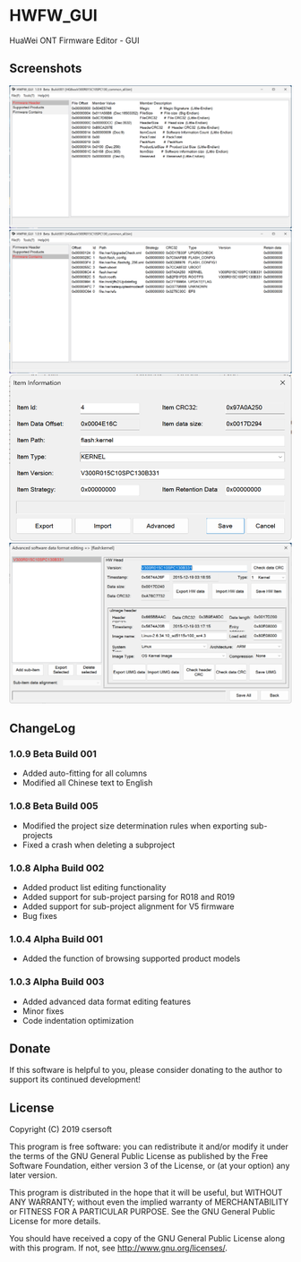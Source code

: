 # HWFW_GUI
HuaWei ONT Firmware Editor - GUI

Screenshots
-------

![PREVIEW](./Screenshots/SS_1.0.9_1.png)
![PREVIEW](./Screenshots/SS_1.0.9_3.png)
![PREVIEW](./Screenshots/SS_1.0.9_4.png)
![PREVIEW](./Screenshots/SS_1.0.9_5.png)

ChangeLog
-------
### 1.0.9 Beta Build 001
- Added auto-fitting for all columns
- Modified all Chinese text to English

### 1.0.8 Beta Build 005
- Modified the project size determination rules when exporting sub-projects
- Fixed a crash when deleting a subproject

### 1.0.8 Alpha Build 002
- Added product list editing functionality
- Added support for sub-project parsing for R018 and R019
- Added support for sub-project alignment for V5 firmware
- Bug fixes

### 1.0.4 Alpha Build 001
- Added the function of browsing supported product models

### 1.0.3 Alpha Build 003
- Added advanced data format editing features
- Minor fixes
- Code indentation optimization


Donate
-------
If this software is helpful to you, please consider donating to the author to support its continued development!


License
-------

Copyright (C) 2019 csersoft

This program is free software: you can redistribute it and/or modify
it under the terms of the GNU General Public License as published by
the Free Software Foundation, either version 3 of the License, or
(at your option) any later version.

This program is distributed in the hope that it will be useful,
but WITHOUT ANY WARRANTY; without even the implied warranty of
MERCHANTABILITY or FITNESS FOR A PARTICULAR PURPOSE.  See the
GNU General Public License for more details.

You should have received a copy of the GNU General Public License
along with this program.  If not, see <http://www.gnu.org/licenses/>.
